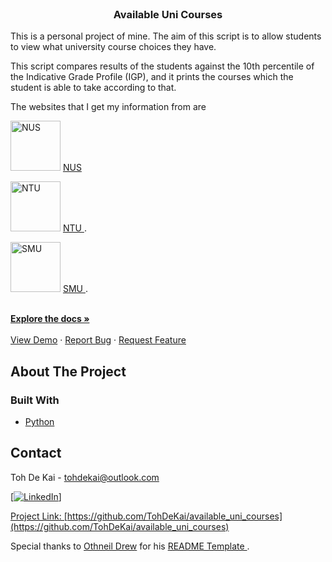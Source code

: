<!--
*** Thanks for checking out this README Template. If you have a suggestion that would
*** make this better, please fork the repo and create a pull request or simply open
*** an issue with the tag "enhancement".
*** Thanks again! Now go create something AMAZING! :D
***
***
***
*** To avoid retyping too much info. Do a search and replace for the following:
*** github_username, repo_name, twitter_handle, email
-->





<!-- PROJECT SHIELDS -->
<!--
*** I'm using markdown "reference style" links for readability.
*** Reference links are enclosed in brackets [ ] instead of parentheses ( ).
*** See the bottom of this document for the declaration of the reference variables
*** for contributors-url, forks-url, etc. This is an optional, concise syntax you may use.
*** https://www.markdownguide.org/basic-syntax/#reference-style-links
-->



<!-- PROJECT LOGO -->
<br />
<p align="center">

  <h3 align="center">Available Uni Courses</h3>

  <p align="center">
    <p>
    This is a personal project of mine. The aim of this script is to allow students to view what university course choices they have.
    </p>
    <p>
    This script compares results of the students against the 10th percentile of the Indicative Grade Profile (IGP), and it prints the courses which the student is able to take according to that.
    </p>
    <p>
    The websites that I get my information from are 
    </p>
    <p>
    <img src='http://nus.edu.sg/images/default-source/base/logo.png' alt = 'NUS' width="80" height="80">
    <a href = "http://www.nus.edu.sg/oam/undergraduate-programmes/indicative-grade-profile-(igp)"> NUS </a> 
    </p>
    <p>
    <img src='https://www3.ntu.edu.sg/cits2/maintenance/img/logo/hires_logo_bw.jpg' alt = 'NTU' width="80" height="80">
    <a href = "https://www3.ntu.edu.sg/oad2/website_files/IGP/NTU_IGP.pdf"> NTU </a>.
    </p>
    <p>
    <img src='https://www.smu.edu.sg/sites/all/themes/smubase_nw2_rev/svg/logo-d-smu.svg' alt = 'SMU' width="80" height="80">
    <a href = "https://admissions.smu.edu.sg/admissions/indicative-grade-profiles-igp"> SMU </a>.
    </p>
    <br />
    <a href="https://github.com/TohDeKai/available_uni_courses"><strong>Explore the docs »</strong></a>
    <br />
    <br />
    <a href="https://github.com/TohDeKai/available_uni_courses">View Demo</a>
    ·
    <a href="https://github.com/TohDeKai/available_uni_courses/issues">Report Bug</a>
    ·
    <a href="https://github.com/TohDeKai/available_uni_courses/issues">Request Feature</a>
  </p>
</p>




<!-- ABOUT THE PROJECT -->
## About The Project

### Built With

* [Python](https://www.python.org/)



<!-- CONTACT -->
## Contact

Toh De Kai  - tohdekai@outlook.com

<a href = 'https://www.linkedin.com/in/tohdekai'>[![LinkedIn][linkedin-shield]]</aref>

Project Link: [https://github.com/TohDeKai/available_uni_courses](https://github.com/TohDeKai/available_uni_courses)

<p>
Special thanks to <a href = "https://github.com/othneildrew"> Othneil Drew</a> for his <a href = "https://github.com/othneildrew/Best-README-Template"> README Template </a>.
</p>






<!-- MARKDOWN LINKS & IMAGES -->
<!-- https://www.markdownguide.org/basic-syntax/#reference-style-links -->
[contributors-shield]: https://img.shields.io/github/contributors/TohDeKai/repo.svg?style=flat-square
[contributors-url]: https://github.com/TohDeKai/repo/graphs/contributors
[forks-shield]: https://img.shields.io/github/forks/TohDeKai/repo.svg?style=flat-square
[forks-url]: https://github.com/TohDeKai/repo/network/members
[stars-shield]: https://img.shields.io/github/stars/TohDeKai/repo.svg?style=flat-square
[stars-url]: https://github.com/TohDeKai/repo/stargazers
[issues-shield]: https://img.shields.io/github/issues/TohDeKai/repo.svg?style=flat-square
[issues-url]: https://github.com/TohDeKai/repo/issues
[license-shield]: https://img.shields.io/github/license/TohDeKai/repo.svg?style=flat-square
[license-url]: https://github.com/TohDeKai/repo/blob/master/LICENSE.txt
[linkedin-shield]: https://img.shields.io/badge/-LinkedIn-black.svg?style=flat-square&logo=linkedin&colorB=555
[linkedin-url]: https://linkedin.com/in/TohDeKai
[product-screenshot]: images/screenshot.png
